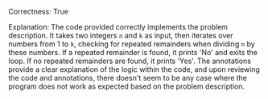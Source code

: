 Correctness: True

Explanation: The code provided correctly implements the problem description. It takes two integers `n` and `k` as input, then iterates over numbers from 1 to `k`, checking for repeated remainders when dividing `n` by these numbers. If a repeated remainder is found, it prints 'No' and exits the loop. If no repeated remainders are found, it prints 'Yes'. The annotations provide a clear explanation of the logic within the code, and upon reviewing the code and annotations, there doesn't seem to be any case where the program does not work as expected based on the problem description.